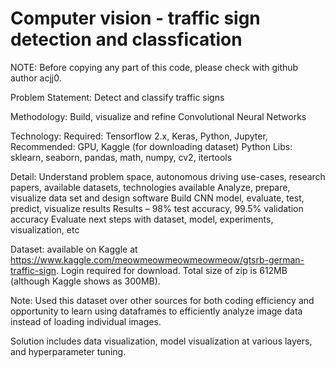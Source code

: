# Computer vision - traffic sign detection and classfication

NOTE: Before copying any part of this code, please check with github author acjj0. 

Problem Statement: Detect and classify traffic signs

Methodology: Build, visualize and refine Convolutional Neural Networks

Technology:
Required: Tensorflow 2.x, Keras, Python, Jupyter,
Recommended: GPU, Kaggle (for downloading dataset)
Python Libs: sklearn, seaborn, pandas, math, numpy, cv2, itertools

Detail:
Understand problem space, autonomous driving use-cases, research papers, available datasets, technologies available
Analyze, prepare, visualize data set and design software
Build CNN model, evaluate, test, predict, visualize results
Results – 98% test accuracy, 99.5% validation accuracy
Evaluate next steps with dataset, model, experiments, visualization, etc

Dataset: available on Kaggle at https://www.kaggle.com/meowmeowmeowmeowmeow/gtsrb-german-traffic-sign. Login required for download.
Total size of zip is 612MB (although Kaggle shows as 300MB).

Note:
Used this dataset over other sources for both coding efficiency and opportunity to learn using dataframes to efficiently analyze image data instead of loading individual images.

Solution includes data visualization, model visualization at various layers, and hyperparameter tuning. 
